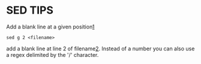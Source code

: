 SED TIPS
========

Add a blank line at a given position[1]

	sed g 2 <filename>

add a blank line at line 2 of filename[2].
Instead of a number you can also use a regex delimited by the '/'
character.


<!--
References
----------
-->
[1]: http://www.thegeekstuff.com/2009/11/unix-sed-tutorial-append-insert-replace-and-count-file-lines/#insert_line 
"Unix Sed Tutorial - insert lines"
[2]: http://stackoverflow.com/questions/17363030/how-do-i-insert-a-newline-linebreak-after-a-line-using-sed "StackOverflow - blank lines"
